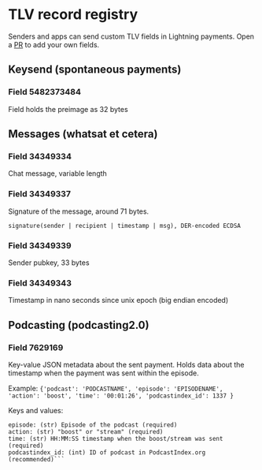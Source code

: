 # TLV record registry
Senders and apps can send custom TLV fields in Lightning payments. Open a [PR](https://github.com/satoshisstream/satoshis.stream/pulls) to add your own fields.

## Keysend (spontaneous payments)
### Field 5482373484
Field holds the preimage as 32 bytes


## Messages (whatsat et cetera)
### Field 34349334
Chat message, variable length

### Field 34349337
Signature of the message, around 71 bytes.

`signature(sender | recipient | timestamp | msg), DER-encoded ECDSA`

### Field 34349339
Sender pubkey, 33 bytes

### Field 34349343
Timestamp in nano seconds since unix epoch (big endian encoded)


## Podcasting (podcasting2.0)
### Field 7629169
Key-value JSON metadata about the sent payment. Holds data about the timestamp when the payment was sent within the episode.

Example: `{'podcast': 'PODCASTNAME', 'episode': 'EPISODENAME', 'action': 'boost', 'time': '00:01:26', 'podcastindex_id': 1337 }`

Keys and values:
```podcast: (str) Title of the podcast (required)
episode: (str) Episode of the podcast (required)
action: (str) "boost" or "stream" (required)
time: (str) HH:MM:SS timestamp when the boost/stream was sent (required)
podcastindex_id: (int) ID of podcast in PodcastIndex.org (recommended)```
